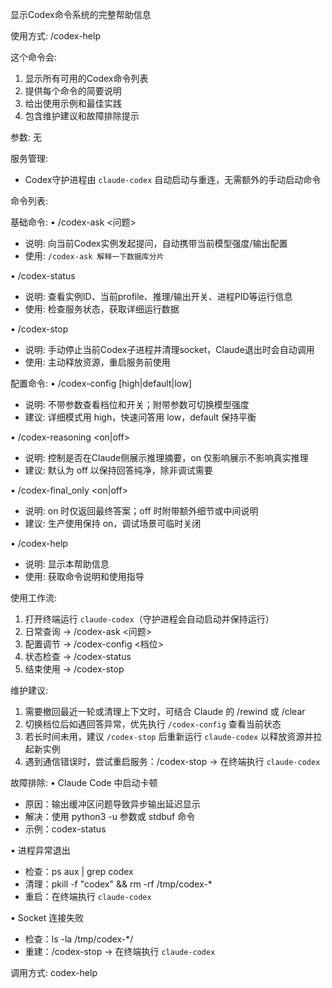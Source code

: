 显示Codex命令系统的完整帮助信息

使用方式: /codex-help

这个命令会:
1. 显示所有可用的Codex命令列表
2. 提供每个命令的简要说明
3. 给出使用示例和最佳实践
4. 包含维护建议和故障排除提示

参数:
无

服务管理:
- Codex守护进程由 `claude-codex` 自动启动与重连，无需额外的手动启动命令

命令列表:

基础命令:
• /codex-ask <问题>
  - 说明: 向当前Codex实例发起提问，自动携带当前模型强度/输出配置
  - 使用: `/codex-ask 解释一下数据库分片`

• /codex-status
  - 说明: 查看实例ID、当前profile、推理/输出开关、进程PID等运行信息
  - 使用: 检查服务状态，获取详细运行数据

• /codex-stop
  - 说明: 手动停止当前Codex子进程并清理socket，Claude退出时会自动调用
  - 使用: 主动释放资源，重启服务前使用

配置命令:
• /codex-config [high|default|low]
  - 说明: 不带参数查看档位和开关；附带参数可切换模型强度
  - 建议: 详细模式用 high，快速问答用 low，default 保持平衡

• /codex-reasoning <on|off>
  - 说明: 控制是否在Claude侧展示推理摘要，on 仅影响展示不影响真实推理
  - 建议: 默认为 off 以保持回答纯净，除非调试需要

• /codex-final_only <on|off>
  - 说明: on 时仅返回最终答案；off 时附带额外细节或中间说明
  - 建议: 生产使用保持 on，调试场景可临时关闭

• /codex-help
  - 说明: 显示本帮助信息
  - 使用: 获取命令说明和使用指导

使用工作流:
1. 打开终端运行 `claude-codex`（守护进程会自动启动并保持运行）
2. 日常查询 → /codex-ask <问题>
3. 配置调节 → /codex-config <档位>
4. 状态检查 → /codex-status
5. 结束使用 → /codex-stop

维护建议:
1. 需要撤回最近一轮或清理上下文时，可结合 Claude 的 /rewind 或 /clear
2. 切换档位后如遇回答异常，优先执行 `/codex-config` 查看当前状态
3. 若长时间未用，建议 `/codex-stop` 后重新运行 `claude-codex` 以释放资源并拉起新实例
4. 遇到通信错误时，尝试重启服务：/codex-stop → 在终端执行 `claude-codex`

故障排除:
• Claude Code 中启动卡顿
  - 原因：输出缓冲区问题导致异步输出延迟显示
  - 解决：使用 python3 -u 参数或 stdbuf 命令
  - 示例：codex-status

• 进程异常退出
  - 检查：ps aux | grep codex
  - 清理：pkill -f "codex" && rm -rf /tmp/codex-*
  - 重启：在终端执行 `claude-codex`

• Socket 连接失败
  - 检查：ls -la /tmp/codex-*/
  - 重建：/codex-stop → 在终端执行 `claude-codex`

调用方式:
codex-help
